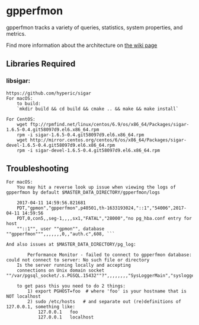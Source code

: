 # gpperfmon

gpperfmon tracks a variety of queries, statistics, system properties, and metrics.

Find more information about the architecture on [the wiki page](https://github.com/greenplum-db/gpdb/wiki/Gpperfmon-Overview)

## Libraries Required

### libsigar:
	https://github.com/hyperic/sigar
	For macOS:
		to build:
	    `mkdir build && cd build && cmake .. && make && make install`

	For CentOS:
		wget ftp://rpmfind.net/linux/centos/6.9/os/x86_64/Packages/sigar-1.6.5-0.4.git58097d9.el6.x86_64.rpm
		rpm -i sigar-1.6.5-0.4.git58097d9.el6.x86_64.rpm
		wget http://mirror.centos.org/centos/6/os/x86_64/Packages/sigar-devel-1.6.5-0.4.git58097d9.el6.x86_64.rpm
		rpm -i sigar-devel-1.6.5-0.4.git58097d9.el6.x86_64.rpm

## Troubleshooting
	For macOS:
		You may hit a reverse look up issue when viewing the logs of gpperfmon by default $MASTER_DATA_DIRECTORY/gpperfmon/logs
```
	2017-04-11 14:59:56.821681
	PDT,"gpmon","gpperfmon",p40501,th-1633193024,"::1","54006",2017-04-11 14:59:56
	PDT,0,con5,,seg-1,,,,sx1,"FATAL","28000","no pg_hba.conf entry for host
	""::1"", user ""gpmon"", database ""gpperfmon""",,,,,,,0,,"auth.c",608, ```
```
	And also issues at $MASTER_DATA_DIRECTORY/pg_log:
```
		Performance Monitor - failed to connect to gpperfmon database: could not connect to server: No such file or directory
	Is the server running locally and accepting
	connections on Unix domain socket ""/var/pgsql_socket/.s.PGSQL.15432""?",,,,,,,,"SysLoggerMain","syslogger.c",618,
```
		to get pass this you need to do 2 things:
			1) export PGHOST=foo  # where 'foo' is your hostname that is NOT localhost
			2) sudo /etc/hosts   # and separate out (re)definitions of 127.0.0.1, something like:
				127.0.0.1	foo
				127.0.0.1	localhost

